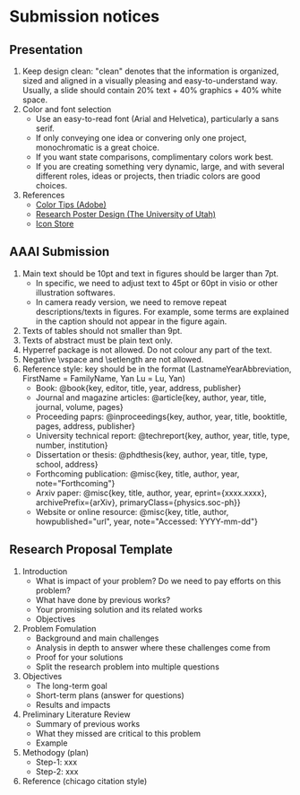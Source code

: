 # Submission notices
## Presentation
1. Keep design clean: "clean" denotes that the information is organized, sized and aligned in a visually pleasing and easy-to-understand way. Usually, a slide should contain 20% text + 40% graphics + 40% white space.
2. Color and font selection
   - Use an easy-to-read font (Arial and Helvetica), particularly a sans serif.  
   - If only conveying one idea or convering only one project, monochromatic is a great choice.
   - If you want state comparisons, complimentary colors work best.
   - If you are creating something very dynamic, large, and with several different roles, ideas or projects, then triadic colors are good choices. 
3. References
   - [Color Tips (Adobe)](https://color.adobe.com/)
   - [Research Poster Design (The University of Utah)](https://campusguides.lib.utah.edu/c.php?g=685275&p=4842448)
   - [Icon Store](https://thenounproject.com/)
## AAAI Submission
1. Main text should be 10pt and text in figures should be larger than 7pt.
   - In specific, we need to adjust text to 45pt or 60pt in visio or other illustration softwares. 
   - In camera ready version, we need to remove repeat descriptions/texts in figures. For example, some terms are explained in the caption should not appear in the figure again. 
2. Texts of tables should not smaller than 9pt. 
3. Texts of abstract must be plain text only. 
4. Hyperref package is not allowed. Do not colour any part of the text. 
5. Negative \vspace and \setlength are not allowed. 
6. Reference style: key should be in the format (LastnameYearAbbreviation, FirstName = FamilyName, Yan Lu = Lu, Yan) 
   - Book: @book{key, editor, title, year, address, publisher} 
   - Journal and magazine articles: @article{key, author, year, title, journal, volume, pages} 
   - Proceeding paprs: @inproceedings{key, author, year, title, booktitle, pages, address, publisher} 
   - University technical report: @techreport{key, author, year, title, type, number, institution} 
   - Dissertation or thesis: @phdthesis{key, author, year, title, type, school,  address} 
   - Forthcoming publication: @misc{key, title, author, year, note="Forthcoming"} 
   - Arxiv paper: @misc{key, title, author, year, eprint={xxxx.xxxx}, archivePrefix={arXiv}, primaryClass={physics.soc-ph}} 
   - Website or online resource: @misc{key, title, author, howpublished="url", year, note="Accessed: YYYY-mm-dd"} 
## Research Proposal Template
1. Introduction
   - What is impact of your problem? Do we need to pay efforts on this problem? 
   - What have done by previous works? 
   - Your promising solution and its related works 
   - Objectives 
2. Problem Fomulation
   - Background and main challenges 
   - Analysis in depth to answer where these challenges come from 
   - Proof for your solutions 
   - Split the research problem into multiple questions 
3. Objectives
   - The long-term goal 
   - Short-term plans (answer for questions) 
   - Results and impacts 
4. Preliminary Literature Review
   - Summary of previous works 
   - What they missed are critical to this problem 
   - Example
5. Methodogy (plan)
   - Step-1: xxx 
   - Step-2: xxx 
6. Reference (chicago citation style)   
